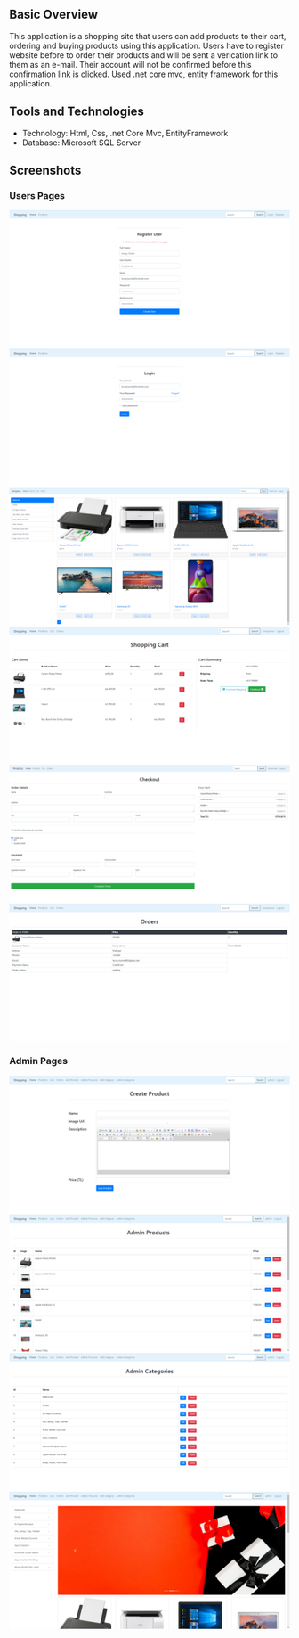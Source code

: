 ## Basic Overview
This application is a shopping site that users can add products to their cart, ordering and buying products using this application. Users have to register website before to order their products and will be sent a verication link to them as an e-mail. Their account will not be confirmed before this confirmation link is clicked. Used .net core mvc, entity framework for this application.
## Tools and Technologies
- Technology: Html, Css, .net Core Mvc, EntityFramework
- Database: Microsoft SQL Server
## Screenshots
### Users Pages
![](images/1.PNG)
![](images/2.PNG)
![](images/3.PNG)
![](images/4.PNG)
![](images/5.PNG)
![](images/6.PNG)
### Admin Pages
![](images/7.PNG)
![](images/8.PNG)
![](images/9.PNG)
![](images/10.PNG)

